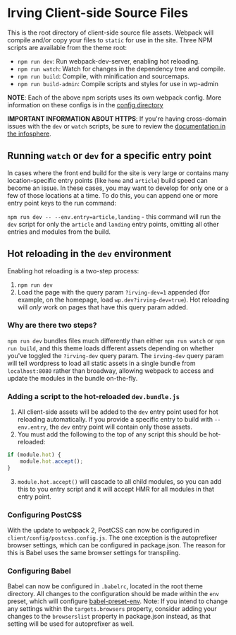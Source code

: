 # Irving Client-side Source Files

This is the root directory of client-side source file assets. Webpack will compile and/or copy your files to `static` for use in the site. Three NPM scripts are available from the theme root:

* `npm run dev`: Run webpack-dev-server, enabling hot reloading.
* `npm run watch`: Watch for changes in the dependency tree and compile.
* `npm run build`: Compile, with minification and sourcemaps.
* `npm run build-admin`: Compile scripts and styles for use in wp-admin

**NOTE**: Each of the above npm scripts uses its own webpack config. More information on these configs is in the [config directory](client/config/README.md)

**IMPORTANT INFORMATION ABOUT HTTPS**: If you're having cross-domain issues with the `dev` or `watch` scripts, be sure to review the [documentation in the infosphere](https://infosphere.alley.ws/production/local-development/https-with-webpack.html).

## Running `watch` or `dev` for a specific entry point

In cases where the front end build for the site is very large or contains many location-specific entry points (like `home` and `article`) build speed can become an issue. In these cases, you may want to develop for only one or a few of those locations at a time. To do this, you can append one or more entry point keys to the run command:

`npm run dev -- --env.entry=article,landing` - this command will run the `dev` script for only the `article` and `landing` entry points, omitting all other entries and modules from the build.

## Hot reloading in the `dev` environment

Enabling hot reloading is a two-step process:

1. `npm run dev`
2. Load the page with the query param `?irving-dev=1` appended (for example, on the homepage, load `wp.dev?irving-dev=true`). Hot reloading will _only_ work on pages that have this query param added.

### Why are there two steps?

`npm run dev` bundles files much differently than either `npm run watch` or `npm run build`, and this theme loads different assets depending on whether you've toggled the `?irving-dev` query param. The `irving-dev` query param will tell wordpress to load all static assets in a single bundle from `localhost:8080` rather than broadway, allowing webpack to access and update the modules in the bundle on-the-fly.

### Adding a script to the hot-reloaded `dev.bundle.js`

1. All client-side assets will be added to the `dev` entry point used for hot reloading automatically. If you provide a specific entry to build with `--env.entry`, the `dev` entry point will contain only those assets.
2. You must add the following to the top of any script this should be hot-reloaded:
```js
if (module.hot) {
	module.hot.accept();
}
```
3. `module.hot.accept()` will cascade to all child modules, so you can add this to you entry script and it will accept HMR for all modules in that entry point.

### Configuring PostCSS

With the update to webpack 2, PostCSS can now be configured in `client/config/postcss.config.js`. The one exception is the autoprefixer browser settings, which can be configured in package.json. The reason for this is Babel uses the same browser settings for transpiling.

### Configuring Babel

Babel can now be configured in `.babelrc`, located in the root theme directory. All changes to the configuration should be made within the `env` preset, which will configure [babel-preset-env](https://github.com/babel/babel-preset-env). Note: If you intend to change any settings within the `targets.browsers` property, consider adding your changes to the `browserslist` property in package.json instead, as that setting will be used for autoprefixer as well.

